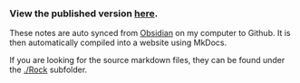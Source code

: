 ### View the published version [here](https://michaelallen.github.io/Rock-Code-Snippets).

These notes are auto synced from [Obsidian](https://obsidian.md) on my computer to Github. It is then automatically compiled into a website using MkDocs.

If you are looking for the source markdown files, they can be found under the [./Rock](./Rock) subfolder.
